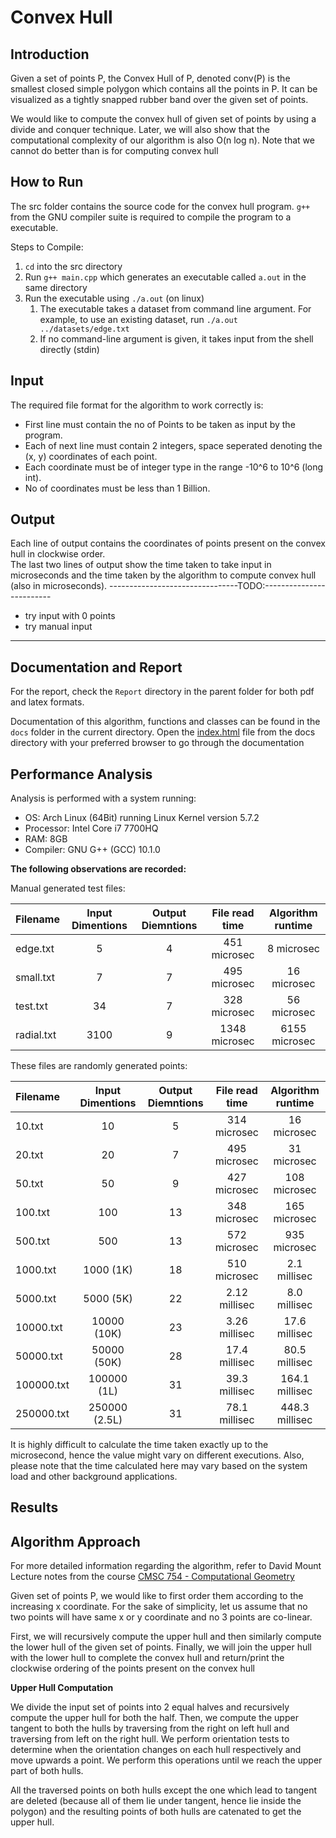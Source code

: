 # Convex Hull

## Introduction

Given a set of points P, the Convex Hull of P, denoted conv(P) is the smallest closed
simple polygon which contains all the points in P. It can be visualized as a tightly
snapped rubber band over the given set of points.

We would like to compute the convex hull of given set of points by using a divide and
conquer technique. Later, we will also show that the computational complexity of our 
algorithm is also O(n log n). Note that we cannot do better than is for computing 
convex hull

## How to Run

The src folder contains the source code for the convex hull program. `g++` from the GNU
compiler suite is required to compile the program to a executable.

Steps to Compile:

1) `cd` into the src directory
2) Run `g++ main.cpp` which generates an executable called `a.out` in the same directory
3) Run the executable using `./a.out` (on linux) 
   1) The executable takes a dataset from command line argument. For example, to use an existing dataset, run `./a.out ../datasets/edge.txt`
   2) If no command-line argument is given, it takes input from the shell directly (stdin)

## Input

The required file format for the algorithm to work correctly is:

- First line must contain the no of Points to be taken as input by the program.
- Each of next line must contain 2 integers, space seperated denoting the (x, y) coordinates of each point.
- Each coordinate must be of integer type in the range -10^6 to 10^6 (long int).
- No of coordinates must be less than 1 Billion.

## Output

Each line of output contains the coordinates of points present on the convex hull in 
clockwise order.  
The last two lines of output show the time taken to take input in microseconds and the 
time taken by the algorithm to compute convex hull (also in microseconds).
--------------------------------TODO:-------------------------
- try input with 0 points
- try manual input
--------------------------------------------------------------

## Documentation and Report

For the report, check the `Report` directory in the parent folder for both pdf and latex formats.

Documentation of this algorithm, functions and classes can be found in the `docs` folder 
in the current directory. Open the [index.html](./docs/html/index.html) file from the docs directory
with your preferred browser to go through the documentation

## Performance Analysis

Analysis is performed with a system running:

- OS: Arch Linux (64Bit) running Linux Kernel version 5.7.2
- Processor: Intel Core i7 7700HQ
- RAM: 8GB
- Compiler: GNU G++ (GCC) 10.1.0

**The following observations are recorded:**

Manual generated test files:

| Filename   | Input Dimentions | Output Diemntions | File read time | Algorithm runtime |
|:---------  |:----------------:|:-----------------:|:--------------:|:-----------------:|
| edge.txt   | 5                | 4                 | 451 microsec   | 8 microsec        |
| small.txt  | 7                | 7                 | 495 microsec   | 16 microsec       |
| test.txt   | 34               | 7                 | 328 microsec   | 56 microsec       |
| radial.txt | 3100             | 9                 | 1348 microsec  | 6155 microsec     |

These files are randomly generated points:

| Filename   | Input Dimentions | Output Diemntions | File read time | Algorithm runtime |
|:---------  |:----------------:|:-----------------:|:--------------:|:-----------------:|
| 10.txt     | 10               | 5                 | 314 microsec   | 16 microsec       |
| 20.txt     | 20               | 7                 | 495 microsec   | 31 microsec       |
| 50.txt     | 50               | 9                 | 427 microsec   | 108 microsec      |
| 100.txt    | 100              | 13                | 348 microsec   | 165 microsec      |
| 500.txt    | 500              | 13                | 572 microsec   | 935 microsec      |
| 1000.txt   | 1000 (1K)        | 18                | 510 microsec   | 2.1 millisec      |
| 5000.txt   | 5000 (5K)        | 22                | 2.12 millisec  | 8.0 millisec      |
| 10000.txt  | 10000 (10K)      | 23                | 3.26 millisec  | 17.6 millisec     |
| 50000.txt  | 50000 (50K)      | 28                | 17.4 millisec  | 80.5 millisec     |
| 100000.txt | 100000 (1L)      | 31                | 39.3 millisec  | 164.1 millisec    |
| 250000.txt | 250000 (2.5L)    | 31                | 78.1 millisec  | 448.3 millisec    |

It is highly difficult to calculate the time taken exactly up to the microsecond, hence the value 
might vary on different executions. Also, please note that the time calculated here may vary based 
on the system load and other background applications.

## Results



## Algorithm Approach

For more detailed information regarding the algorithm, refer to David Mount Lecture notes 
from the course [CMSC 754 - Computational Geometry](https://www.cs.umd.edu/class/spring2020/cmsc754/lectures.html)

Given set of points P, we would like to first order them according to the increasing 
x coordinate. For the sake of simplicity, let us assume that no two points will have
same x or y coordinate and no 3 points are co-linear.

First, we will recursively compute the upper hull and then similarly compute the 
lower hull of the given set of points. Finally, we will join the upper hull with the 
lower hull to complete the convex hull and return/print the clockwise ordering of the
points present on the convex hull

**Upper Hull Computation**

We divide the input set of points into 2 equal halves and recursively compute the upper
hull for both the half. Then, we compute the upper tangent to both the hulls by traversing
from the right on left hull and traversing from left on the right hull. We perform 
orientation tests to determine when the orientation changes on each hull respectively and 
move upwards a point. We perform this operations until we reach the upper part of both hulls.

All the traversed points on both hulls except the one which lead to tangent are deleted 
(because all of them lie under tangent, hence lie inside the polygon) and the resulting 
points of both hulls are catenated to get the upper hull.